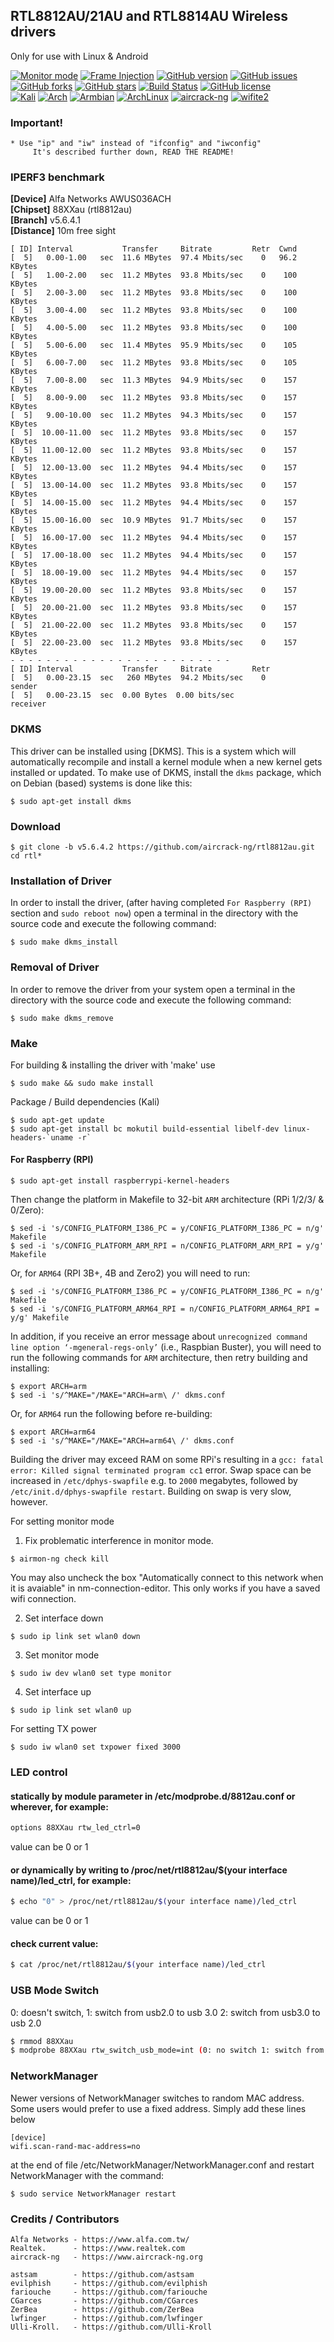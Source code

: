 ## RTL8812AU/21AU and RTL8814AU Wireless drivers
Only for use with Linux & Android

[![Monitor mode](https://img.shields.io/badge/monitor%20mode-working-brightgreen.svg)](#)
[![Frame Injection](https://img.shields.io/badge/frame%20injection-working-brightgreen.svg)](#)
[![GitHub version](https://raster.shields.io/badge/version-v5.6.4.2-lightgrey.svg)](#)
[![GitHub issues](https://img.shields.io/github/issues/aircrack-ng/rtl8812au.svg)](https://github.com/aircrack-ng/rtl8812au/issues)
[![GitHub forks](https://img.shields.io/github/forks/aircrack-ng/rtl8812au.svg)](https://github.com/aircrack-ng/rtl8812au/network)
[![GitHub stars](https://img.shields.io/github/stars/aircrack-ng/rtl8812au.svg)](https://github.com/aircrack-ng/rtl8812au/stargazers)
[![Build Status](https://travis-ci.org/aircrack-ng/rtl8812au.svg?branch=v5.6.4.2)](https://travis-ci.org/aircrack-ng/rtl8812au)
[![GitHub license](https://img.shields.io/github/license/aircrack-ng/rtl8812au.svg)](https://github.com/aircrack-ng/rtl8812au/blob/master/LICENSE)
<br>
[![Kali](https://img.shields.io/badge/Kali-supported-blue.svg)](https://www.kali.org)
[![Arch](https://img.shields.io/badge/Arch-supported-blue.svg)](https://www.archlinux.org)
[![Armbian](https://img.shields.io/badge/Armbian-supported-blue.svg)](https://www.armbian.com)
[![ArchLinux](https://img.shields.io/badge/ArchLinux-supported-blue.svg)](https://img.shields.io/badge/ArchLinux-supported-blue.svg)
[![aircrack-ng](https://img.shields.io/badge/aircrack--ng-supported-blue.svg)](https://github.com/aircrack-ng/aircrack-ng)
[![wifite2](https://img.shields.io/badge/wifite2-supported-blue.svg)](https://github.com/kimocoder/wifite2)


### Important!

```
* Use "ip" and "iw" instead of "ifconfig" and "iwconfig"
     It's described further down, READ THE README!
```

### IPERF3 benchmark

**[Device]** Alfa Networks AWUS036ACH<br>
**[Chipset]** 88XXau (rtl8812au)<br>
**[Branch]** v5.6.4.1<br>
**[Distance]** 10m free sight

```
[ ID] Interval           Transfer     Bitrate         Retr  Cwnd
[  5]   0.00-1.00   sec  11.6 MBytes  97.4 Mbits/sec    0   96.2 KBytes
[  5]   1.00-2.00   sec  11.2 MBytes  93.8 Mbits/sec    0    100 KBytes
[  5]   2.00-3.00   sec  11.2 MBytes  93.8 Mbits/sec    0    100 KBytes
[  5]   3.00-4.00   sec  11.2 MBytes  93.8 Mbits/sec    0    100 KBytes
[  5]   4.00-5.00   sec  11.2 MBytes  93.8 Mbits/sec    0    100 KBytes
[  5]   5.00-6.00   sec  11.4 MBytes  95.9 Mbits/sec    0    105 KBytes
[  5]   6.00-7.00   sec  11.2 MBytes  93.8 Mbits/sec    0    105 KBytes
[  5]   7.00-8.00   sec  11.3 MBytes  94.9 Mbits/sec    0    157 KBytes
[  5]   8.00-9.00   sec  11.2 MBytes  93.8 Mbits/sec    0    157 KBytes
[  5]   9.00-10.00  sec  11.2 MBytes  94.3 Mbits/sec    0    157 KBytes
[  5]  10.00-11.00  sec  11.2 MBytes  93.8 Mbits/sec    0    157 KBytes
[  5]  11.00-12.00  sec  11.2 MBytes  93.8 Mbits/sec    0    157 KBytes
[  5]  12.00-13.00  sec  11.2 MBytes  94.4 Mbits/sec    0    157 KBytes
[  5]  13.00-14.00  sec  11.2 MBytes  93.8 Mbits/sec    0    157 KBytes
[  5]  14.00-15.00  sec  11.2 MBytes  94.4 Mbits/sec    0    157 KBytes
[  5]  15.00-16.00  sec  10.9 MBytes  91.7 Mbits/sec    0    157 KBytes
[  5]  16.00-17.00  sec  11.2 MBytes  94.4 Mbits/sec    0    157 KBytes
[  5]  17.00-18.00  sec  11.2 MBytes  94.4 Mbits/sec    0    157 KBytes
[  5]  18.00-19.00  sec  11.2 MBytes  94.4 Mbits/sec    0    157 KBytes
[  5]  19.00-20.00  sec  11.2 MBytes  93.8 Mbits/sec    0    157 KBytes
[  5]  20.00-21.00  sec  11.2 MBytes  93.8 Mbits/sec    0    157 KBytes
[  5]  21.00-22.00  sec  11.2 MBytes  93.8 Mbits/sec    0    157 KBytes
[  5]  22.00-23.00  sec  11.2 MBytes  93.8 Mbits/sec    0    157 KBytes
- - - - - - - - - - - - - - - - - - - - - - - - -
[ ID] Interval           Transfer     Bitrate         Retr
[  5]   0.00-23.15  sec   260 MBytes  94.2 Mbits/sec    0             sender
[  5]   0.00-23.15  sec  0.00 Bytes  0.00 bits/sec                  receiver
```

### DKMS
This driver can be installed using [DKMS]. This is a system which will automatically recompile and install a kernel module when a new kernel gets installed or updated. To make use of DKMS, install the `dkms` package, which on Debian (based) systems is done like this:
```
$ sudo apt-get install dkms
```

### Download
```
$ git clone -b v5.6.4.2 https://github.com/aircrack-ng/rtl8812au.git
cd rtl*
```

### Installation of Driver
In order to install the driver, (after having completed `For Raspberry (RPI)` section and `sudo reboot now`) open a terminal in the directory with the source code and execute the following command:
```
$ sudo make dkms_install
```

### Removal of Driver
In order to remove the driver from your system open a terminal in the directory with the source code and execute the following command:
```
$ sudo make dkms_remove
```

### Make
For building & installing the driver with 'make' use
```
$ sudo make && sudo make install
```

Package / Build dependencies (Kali)
```
$ sudo apt-get update
$ sudo apt-get install bc mokutil build-essential libelf-dev linux-headers-`uname -r`
```
#### For Raspberry (RPI)

```
$ sudo apt-get install raspberrypi-kernel-headers
```

Then change the platform in Makefile to 32-bit `ARM` architecture (RPi 1/2/3/ & 0/Zero):
```
$ sed -i 's/CONFIG_PLATFORM_I386_PC = y/CONFIG_PLATFORM_I386_PC = n/g' Makefile
$ sed -i 's/CONFIG_PLATFORM_ARM_RPI = n/CONFIG_PLATFORM_ARM_RPI = y/g' Makefile
```

Or, for `ARM64` (RPI 3B+, 4B and Zero2) you will need to run:
```
$ sed -i 's/CONFIG_PLATFORM_I386_PC = y/CONFIG_PLATFORM_I386_PC = n/g' Makefile
$ sed -i 's/CONFIG_PLATFORM_ARM64_RPI = n/CONFIG_PLATFORM_ARM64_RPI = y/g' Makefile
```

In addition, if you receive an error message about `unrecognized command line option ‘-mgeneral-regs-only’` (i.e., Raspbian Buster), you will need to run the following commands for `ARM` architecture, then retry building and installing:
```
$ export ARCH=arm
$ sed -i 's/^MAKE="/MAKE="ARCH=arm\ /' dkms.conf
```

Or, for `ARM64` run the following before re-building:

```
$ export ARCH=arm64
$ sed -i 's/^MAKE="/MAKE="ARCH=arm64\ /' dkms.conf
```

Building the driver may exceed RAM on some RPi's resulting in a `gcc: fatal error: Killed signal terminated program cc1` error.  Swap space can be increased in `/etc/dphys-swapfile` e.g. to `2000` megabytes, followed by `/etc/init.d/dphys-swapfile restart`. Building on swap is very slow, however.

For setting monitor mode
  1. Fix problematic interference in monitor mode.
  ```
  $ airmon-ng check kill
  ```
  You may also uncheck the box "Automatically connect to this network when it is avaiable" in nm-connection-editor. This only works if you have a saved wifi connection.

  2. Set interface down
  ```
  $ sudo ip link set wlan0 down
  ```
  3. Set monitor mode
  ```
  $ sudo iw dev wlan0 set type monitor
  ```
  4. Set interface up
  ```
  $ sudo ip link set wlan0 up
  ```
For setting TX power
```
$ sudo iw wlan0 set txpower fixed 3000
```

### LED control

#### statically by module parameter in /etc/modprobe.d/8812au.conf or wherever, for example:

```sh
options 88XXau rtw_led_ctrl=0
```
value can be 0 or 1

#### or dynamically by writing to /proc/net/rtl8812au/$(your interface name)/led_ctrl, for example:

```sh
$ echo "0" > /proc/net/rtl8812au/$(your interface name)/led_ctrl
```
value can be 0 or 1

#### check current value:

```sh
$ cat /proc/net/rtl8812au/$(your interface name)/led_ctrl
```

### USB Mode Switch

0: doesn't switch, 1: switch from usb2.0 to usb 3.0 2: switch from usb3.0 to usb 2.0
```sh
$ rmmod 88XXau
$ modprobe 88XXau rtw_switch_usb_mode=int (0: no switch 1: switch from usb2 to usb3 2: switch from usb3 to usb2)
```

### NetworkManager

Newer versions of NetworkManager switches to random MAC address. Some users would prefer to use a fixed address.
Simply add these lines below
```
[device]
wifi.scan-rand-mac-address=no
```
at the end of file /etc/NetworkManager/NetworkManager.conf and restart NetworkManager with the command:
```
$ sudo service NetworkManager restart
```

### Credits / Contributors

```
Alfa Networks - https://www.alfa.com.tw/
Realtek.      - https://www.realtek.com
aircrack-ng   - https://www.aircrack-ng.org

astsam        - https://github.com/astsam
evilphish     - https://github.com/evilphish
fariouche     - https://github.com/fariouche
CGarces       - https://github.com/CGarces
ZerBea        - https://github.com/ZerBea
lwfinger      - https://github.com/lwfinger
Ulli-Kroll.   - https://github.com/Ulli-Kroll

```
